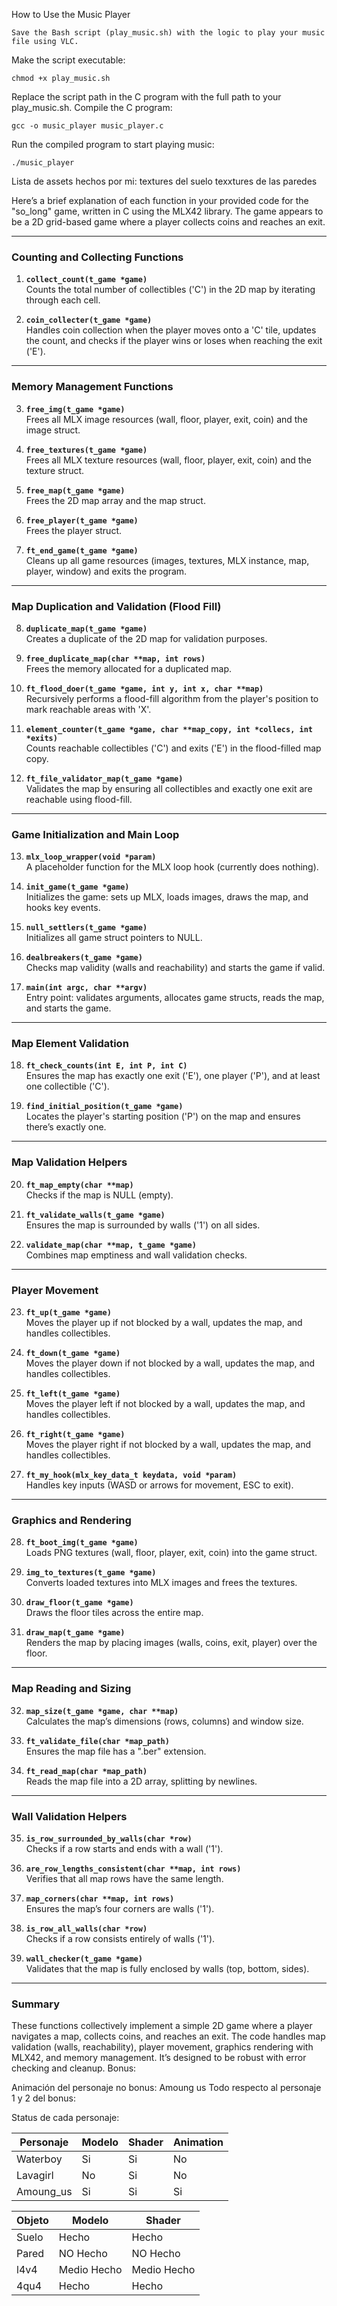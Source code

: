 How to Use the Music Player

    Save the Bash script (play_music.sh) with the logic to play your music file using VLC.
Make the script executable:   
      
    chmod +x play_music.sh
    
Replace the script path in the C program with the full path to your play_music.sh.
Compile the C program:
      
    gcc -o music_player music_player.c

Run the compiled program to start playing music:
      
    ./music_player

Lista de assets hechos por mi:
textures del suelo
texxtures de las paredes 

Here’s a brief explanation of each function in your provided code for the "so_long" game, written in C using the MLX42 library. The game appears to be a 2D grid-based game where a player collects coins and reaches an exit.

---

### **Counting and Collecting Functions**
1. **`collect_count(t_game *game)`**  
   Counts the total number of collectibles ('C') in the 2D map by iterating through each cell.

2. **`coin_collecter(t_game *game)`**  
   Handles coin collection when the player moves onto a 'C' tile, updates the count, and checks if the player wins or loses when reaching the exit ('E').

---

### **Memory Management Functions**
3. **`free_img(t_game *game)`**  
   Frees all MLX image resources (wall, floor, player, exit, coin) and the image struct.

4. **`free_textures(t_game *game)`**  
   Frees all MLX texture resources (wall, floor, player, exit, coin) and the texture struct.

5. **`free_map(t_game *game)`**  
   Frees the 2D map array and the map struct.

6. **`free_player(t_game *game)`**  
   Frees the player struct.

7. **`ft_end_game(t_game *game)`**  
   Cleans up all game resources (images, textures, MLX instance, map, player, window) and exits the program.

---

### **Map Duplication and Validation (Flood Fill)**
8. **`duplicate_map(t_game *game)`**  
   Creates a duplicate of the 2D map for validation purposes.

9. **`free_duplicate_map(char **map, int rows)`**  
   Frees the memory allocated for a duplicated map.

10. **`ft_flood_doer(t_game *game, int y, int x, char **map)`**  
    Recursively performs a flood-fill algorithm from the player's position to mark reachable areas with 'X'.

11. **`element_counter(t_game *game, char **map_copy, int *collecs, int *exits)`**  
    Counts reachable collectibles ('C') and exits ('E') in the flood-filled map copy.

12. **`ft_file_validator_map(t_game *game)`**  
    Validates the map by ensuring all collectibles and exactly one exit are reachable using flood-fill.

---

### **Game Initialization and Main Loop**
13. **`mlx_loop_wrapper(void *param)`**  
    A placeholder function for the MLX loop hook (currently does nothing).

14. **`init_game(t_game *game)`**  
    Initializes the game: sets up MLX, loads images, draws the map, and hooks key events.

15. **`null_settlers(t_game *game)`**  
    Initializes all game struct pointers to NULL.

16. **`dealbreakers(t_game *game)`**  
    Checks map validity (walls and reachability) and starts the game if valid.

17. **`main(int argc, char **argv)`**  
    Entry point: validates arguments, allocates game structs, reads the map, and starts the game.

---

### **Map Element Validation**
18. **`ft_check_counts(int E, int P, int C)`**  
    Ensures the map has exactly one exit ('E'), one player ('P'), and at least one collectible ('C').

19. **`find_initial_position(t_game *game)`**  
    Locates the player's starting position ('P') on the map and ensures there’s exactly one.

---

### **Map Validation Helpers**
20. **`ft_map_empty(char **map)`**  
    Checks if the map is NULL (empty).

21. **`ft_validate_walls(t_game *game)`**  
    Ensures the map is surrounded by walls ('1') on all sides.

22. **`validate_map(char **map, t_game *game)`**  
    Combines map emptiness and wall validation checks.

---

### **Player Movement**
23. **`ft_up(t_game *game)`**  
    Moves the player up if not blocked by a wall, updates the map, and handles collectibles.

24. **`ft_down(t_game *game)`**  
    Moves the player down if not blocked by a wall, updates the map, and handles collectibles.

25. **`ft_left(t_game *game)`**  
    Moves the player left if not blocked by a wall, updates the map, and handles collectibles.

26. **`ft_right(t_game *game)`**  
    Moves the player right if not blocked by a wall, updates the map, and handles collectibles.

27. **`ft_my_hook(mlx_key_data_t keydata, void *param)`**  
    Handles key inputs (WASD or arrows for movement, ESC to exit).

---

### **Graphics and Rendering**
28. **`ft_boot_img(t_game *game)`**  
    Loads PNG textures (wall, floor, player, exit, coin) into the game struct.

29. **`img_to_textures(t_game *game)`**  
    Converts loaded textures into MLX images and frees the textures.

30. **`draw_floor(t_game *game)`**  
    Draws the floor tiles across the entire map.

31. **`draw_map(t_game *game)`**  
    Renders the map by placing images (walls, coins, exit, player) over the floor.

---

### **Map Reading and Sizing**
32. **`map_size(t_game *game, char **map)`**  
    Calculates the map’s dimensions (rows, columns) and window size.

33. **`ft_validate_file(char *map_path)`**  
    Ensures the map file has a ".ber" extension.

34. **`ft_read_map(char *map_path)`**  
    Reads the map file into a 2D array, splitting by newlines.

---

### **Wall Validation Helpers**
35. **`is_row_surrounded_by_walls(char *row)`**  
    Checks if a row starts and ends with a wall ('1').

36. **`are_row_lengths_consistent(char **map, int rows)`**  
    Verifies that all map rows have the same length.

37. **`map_corners(char **map, int rows)`**  
    Ensures the map’s four corners are walls ('1').

38. **`is_row_all_walls(char *row)`**  
    Checks if a row consists entirely of walls ('1').

39. **`wall_checker(t_game *game)`**  
    Validates that the map is fully enclosed by walls (top, bottom, sides).

---

### **Summary**
These functions collectively implement a simple 2D game where a player navigates a map, collects coins, and reaches an exit. The code handles map validation (walls, reachability), player movement, graphics rendering with MLX42, and memory management. It’s designed to be robust with error checking and cleanup.
Bonus:

Animación del personaje no bonus: Amoung us
Todo respecto al personaje 1 y 2 del bonus:

Status de cada personaje:

| Personaje  | Modelo | Shader | Animation |
| ------------- | ------------- |  ------------- |  ------------- |
| Waterboy  | Si  | Si |  No  |
| Lavagirl  | No  | Si  | No  |
| Amoung_us | Si  | Si  | Si  |


| Objeto  | Modelo | Shader |
| ------------- | ------------- |  ------------- |
| Suelo | Hecho | Hecho |
| Pared | NO Hecho | NO Hecho |
| l4v4 | Medio Hecho | Medio Hecho |
| 4qu4 | Hecho | Hecho |
